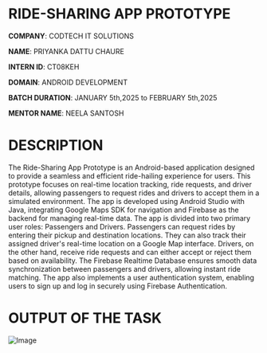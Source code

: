# RIDE-SHARING APP PROTOTYPE

**COMPANY**: CODTECH IT SOLUTIONS

**NAME**: PRIYANKA DATTU CHAURE

**INTERN ID**: CT08KEH

**DOMAIN**: ANDROID DEVELOPMENT

**BATCH DURATION**: JANUARY 5th,2025 to FEBRUARY 5th,2025

**MENTOR NAME**: NEELA SANTOSH

# DESCRIPTION
The Ride-Sharing App Prototype is an Android-based application designed to provide a seamless and efficient ride-hailing experience for users. This prototype focuses on real-time location tracking, ride requests, and driver details, allowing passengers to request rides and drivers to accept them in a simulated environment. The app is developed using Android Studio with Java, integrating Google Maps SDK for navigation and Firebase as the backend for managing real-time data.
The app is divided into two primary user roles: Passengers and Drivers. Passengers can request rides by entering their pickup and destination locations. They can also track their assigned driver's real-time location on a Google Map interface. Drivers, on the other hand, receive ride requests and can either accept or reject them based on availability. The Firebase Realtime Database ensures smooth data synchronization between passengers and drivers, allowing instant ride matching. The app also implements a user authentication system, enabling users to sign up and log in securely using Firebase Authentication.

# OUTPUT OF THE TASK

![Image](https://github.com/user-attachments/assets/77d22c8b-935e-4947-b9d8-c50b72678846)
